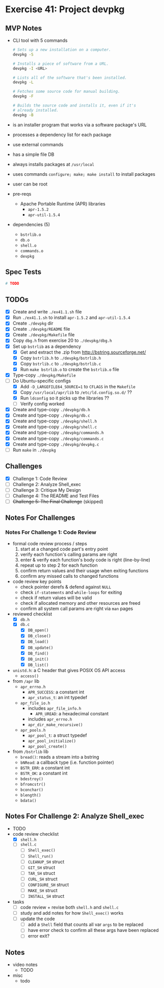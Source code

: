 # Exercise 41: Project devpkg

## MVP Notes

- CLI tool with 5 commands

  ```bash
  # Sets up a new installation on a computer.
  devpkg -S

  # Installs a piece of software from a URL.
  devpkg -I <URL>

  # Lists all of the software that's been installed.
  devpkg -L

  # Fetches some source code for manual building.
  devpkg -F

  # Builds the source code and installs it, even if it's
  # already installed.
  devpkg -B
  ```

- is an installer program that works via a software package's URL
- processes a dependency list for each package
- use external commands
- has a simple file DB
- always installs packages at `/usr/local`
- uses commands `configure; make; make install` to install packages
- user can be root
- pre-reqs
  - Apache Portable Runtime (APR) libraries
    - `apr-1.5.2`
    - `apr-util-1.5.4`
- dependencies (5)
  - `bstrlib.o`
  - `db.o`
  - `shell.o`
  - `commands.o`
  - `devpkg`

## Spec Tests

```bash
# TODO
```

## TODOs

- [x] Create and write `./ex41.1.sh` file
- [x] Run `./ex41.1.sh` to install `apr-1.5.2` and `apr-util-1.5.4`
- [x] Create `./devpkg` dir
- [x] Create `./devpkg/README` file
- [x] Create `./devpkg/Makefile` file
- [x] Copy `dbg.h` from exercise 20 to `./devpkg/dbg.h`
- [x] Set up `bstrlib` as a dependency
  - [x] Get and extract the .zip from http://bstring.sourceforge.net/
  - [x] Copy `bstrlib.h` to `./devpkg/bstrlib.h`
  - [x] Copy `bstrlib.c` to `./devpkg/bstrlib.c`
  - [x] Run `make bstrlib.o` to create the `bstrlib.o` file
- [x] Type-copy `./devpkg/Makefile`
- [ ] Do Ubuntu-specific configs
  - [x] Add `-D_LARGEFILE64_SOURCE=1` to `CFLAGS` in the `Makefile`
  - [x] Copy `/usr/local/apr/lib` to `/etc/ld.config.so.d/` ??
  - [x] Run `ldconfig` so it picks up the libraries ??
  - [ ] Verify config worked
- [x] Create and type-copy `./devpkg/db.h`
- [x] Create and type-copy `./devpkg/db.c`
- [x] Create and type-copy `./devpkg/shell.h`
- [x] Create and type-copy `./devpkg/shell.c`
- [x] Create and type-copy `./devpkg/commands.h`
- [x] Create and type-copy `./devpkg/commands.c`
- [x] Create and type-copy `./devpkg/devpkg.c`
- [ ] Run `make` in `./devpkg`

## Challenges

- [x] Challenge 1: Code Review
- [ ] Challenge 2: Analyze Shell_exec
- [ ] Challenge 3: Critique My Design
- [ ] Challenge 4: The README and Test Files
- [ ] ~~Challenge 5: The Final Challenge~~ (skipped)

## Notes For Challenges

### Notes For Challenge 1: Code Review

- formal code review process / steps
  1. start at a changed code part's entry point
  2. verify each function's calling params are right
  3. enter & verify each function's body code is right (line-by-line)
  4. repeat up to step 2 for each function
  5. confirm return values and their usage when exiting functions
  6. confirm any missed calls to changed functions
- code review key points
  - check pointer derefs & defend against `NULL`
  - check `if-statements` and `while-loops` for exiting
  - check if return values will be valid
  - check if allocated memory and other resources are freed
  - confirm all system call params are right via `man` pages
- reviewed checklist
  - [x] `db.h`
  - [x] `db.c`
    - [x] `DB_open()`
    - [x] `DB_close()`
    - [x] `DB_load()`
    - [x] `DB_update()`
    - [x] `DB_find()`
    - [x] `DB_init()`
    - [x] `DB_list()`
- `unistd.h`: a C header that gives POSIX OS API access
  - `access()`
- from `/apr` lib
  - `apr_errno.h`
    - `APR_SUCCESS`: a constant int
    - `apr_status_t`: an int typedef
  - `apr_file_io.h`
    - includes `apr_file_info.h`
      - `APR_UREAD`: a hexadecimal constant
    - includes `apr_errno.h`
    - `apr_dir_make_recursive()`
  - `apr_pools.h`
    - `apr_pool_t`: a struct typedef
    - `apr_pool_initialize()`
    - `apr_pool_create()`
- from `/bstrlib` lib
  - `bread()`: reads a stream into a bstring
  - `bNRead`: a callback type (i.e. function pointer)
  - `BSTR_ERR`: a constant int
  - `BSTR_OK`: a constant int
  - `bdestroy()`
  - `bfromcstr()`
  - `bconchar()`
  - `blength()`
  - `bdata()`

## Notes For Challenge 2: Analyze Shell_exec

- TODO
- code review checklist
  - [x] `shell.h`
  - [ ] `shell.c`
    - [ ] `Shell_exec()`
    - [ ] `Shell_run()`
    - [ ] `CLEANUP_SH` struct
    - [ ] `GIT_SH` struct
    - [ ] `TAR_SH` struct
    - [ ] `CURL_SH` struct
    - [ ] `CONFIGURE_SH` struct
    - [ ] `MAKE_SH` struct
    - [ ] `INSTALL_SH` struct
- tasks
  - [ ] code review + revise both `shell.h` and `shell.c`
  - [ ] study and add notes for how `Shell_exec()` works
  - [ ] update the code
    - [ ] add a `Shell` field that counts all var `args` to be replaced
    - [ ] have error check to confirm all these args have been replaced
    - [ ] error exit?

## Notes

- video notes
  - TODO
- misc
  - todo
